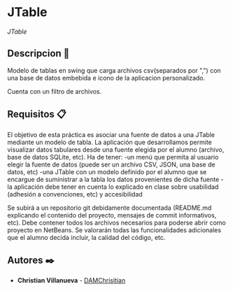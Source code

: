 # JTable

_JTable_

## Descripcion 🚀
Modelo de tablas en swing que carga archivos csv(separados por ",") con una base de datos embebida e icono de la aplicacion personalizado.

Cuenta con un filtro de archivos.

## Requisitos 📋
El objetivo de esta práctica es asociar una fuente de datos a una JTable mediante un modelo de tabla. La aplicación que desarrollamos permite visualizar datos tabulares desde una fuente elegida por el alumno (archivo, base de datos SQLite, etc). Ha de tener:
    -un menú que permita al usuario elegir la fuente de datos (puede ser un archivo CSV, JSON, una base de datos, etc)
    -una JTable con un modelo definido por el alumno que se encargue de suministrar a la tabla los datos provenientes de dicha fuente
    -la aplicación debe tener en cuenta lo explicado en clase sobre usabilidad (adhesión a convenciones, etc) y accesibilidad

Se subirá a un repositorio git debidamente documentada (README.md explicando el contenido del proyecto, mensajes de commit informativos, etc). Debe contener todos los archivos necesarios para poderse abrir como proyecto en NetBeans. Se valorarán todas las funcionalidades adicionales que el alumno decida incluir, la calidad del código, etc.

## Autores ✒️

* **Christian Villanueva** - [DAMChrisitian](https://github.com/DAMChristian)
